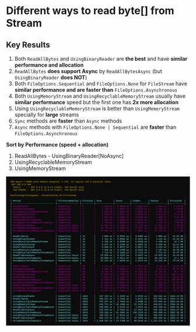 # Different ways to read byte[] from Stream

## Key Results

1. Both `ReadAllBytes` and `UsingBinaryReader` are **the best** and have **similar performance and allocation**
2. `ReadAllBytes` **does support Async** by `ReadAllBytesAsync` (but `UsingBinaryReader` **does NOT**)
3. Both `FileOptions.Sequential` and `FileOptions.None` for `FileStream` have **similar performance and are faster than** `FileOptions.Asynchronous`
4. Both `UsingMemoryStream` and `UsingRecyclableMemoryStream` usually have **similar performance** speed but the first one has **2x more allocation**
5. Using `UsingRecyclableMemoryStream` is better than `UsingMemoryStream` specially for **large** streams
6. `Sync` methods are **faster** than `Async` methods
7. `Async` methods with `FileOptions.None | Sequential` are **faster** than `FileOptions.Asynchronous`

**Sort by Performance (speed + allocation)**
1. ReadAllBytes - UsingBinaryReader[NoAsync]
2. UsingRecyclableMemoryStream
3. UsingMemoryStream

![Benchmark](Benchmark.png)
